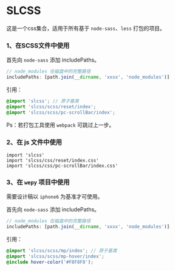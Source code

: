 # SLCSS

这是一个css集合，适用于所有基于 `node-sass`、`less` 打包的项目。

### 1、在SCSS文件中使用
首先向 `node-sass` 添加 includePaths。
```javascript
// node_modules 在磁盘中的完整路径
includePaths: [path.join(__dirname, 'xxxx', 'node_modules')]
```
引用：
```scss
@import 'slcss'; // 原子基类
@import 'slcss/scss/reset/index';
@import 'slcss/scss/pc-scrollBar/index';
```
Ps：若打包工具使用 `webpack` 可跳过上一步。

### 2、在 js 文件中使用
```
import 'slcss'
import 'slcss/css/reset/index.css'
import 'slcss/css/pc-scrollBar/index.css'
```

### 3、在 `wepy` 项目中使用
需要设计稿以 `iphone6` 为基准才可使用。

首先向 `node-sass` 添加 includePaths。
```javascript
// node_modules 在磁盘中的完整路径
includePaths: [path.join(__dirname, 'xxxx', 'node_modules')]
```
引用：
```scss
@import 'slcss/scss/mp/index'; // 原子基类
@import 'slcss/scss/mp-hover/index';
@include hover-color('#F8F8F8');
```

